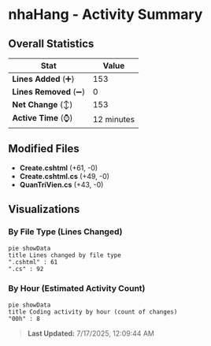 # nhaHang - Activity Summary 

## Overall Statistics

| Stat                   | Value                                                             |
| ---------------------- | ----------------------------------------------------------------- |
| **Lines Added** (➕)   | 153                                          |
| **Lines Removed** (➖) | 0                                        |
| **Net Change** (↕)    | 153                |
| **Active Time** (⌚)   | 12 minutes |


## Modified Files
- **Create.cshtml** (+61, -0)
- **Create.cshtml.cs** (+49, -0)
- **QuanTriVien.cs** (+43, -0)

## Visualizations

### By File Type (Lines Changed)

```mermaid
pie showData
title Lines changed by file type
".cshtml" : 61
".cs" : 92
```

### By Hour (Estimated Activity Count)

```mermaid
pie showData
title Coding activity by hour (count of changes)
"00h" : 8
```


> **Last Updated:** 7/17/2025, 12:09:44 AM